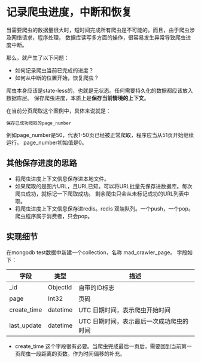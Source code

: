 # 记录爬虫进度，中断和恢复

当需要爬虫的数据量很大时，短时间完成所有爬虫是不可能的。而且，由于爬虫涉及网络请求，程序处理，
数据库读写多方面的操作，很容易发生异常导致爬虫进度中断。

那么，就产生了以下问题：
- 如何记录爬虫当前已完成的进度？
- 如何从中断的位置开始，恢复爬虫？

爬虫本身应该是state-less的，也就是无状态。任何需要持久化的数据都应该放入数据库层。
保存爬虫进度，本质上是**保存当前情境的上下文**。

在当前分页爬取这个案例中，具体来说就是：
```
保存已成功爬取的page_number
```
例如page_number是50，代表1-50页已经被正常爬取，程序应当从51页开始继续运行。
page_number初始值是0。

## 其他保存进度的思路
- 将爬虫进度上下文信息保存进本地文件。
- 如果爬取的是图片URL，且URL已知。可以将URL批量先保存进数据库。每次爬虫成功，就标记一下爬取成功。
  剩余爬虫只会从未标记成功的URL列表中取。
- 将爬虫进度上下文信息保存进redis。redis 双端队列。一个push，一个pop。爬虫程序属于消费者，只会pop。

## 实现细节
在mongodb test数据中新建一个collection，名称 mad_crawler_page。
字段如下：

|字段|类型|描述|
|---|---|---|
|_id|ObjectId|自带的ID标志|
|page|Int32|页码|
|create_time|datetime|UTC 日期时间，表示爬虫开始时间|
|last_update|datetime|UTC 日期时间，表示最后一次成功爬虫的时间|

- create_time 这个字段很有必要。当爬虫完成最后一页后，需要回到当前第一页爬虫一段距离的页数。作为时间偏移的补充。